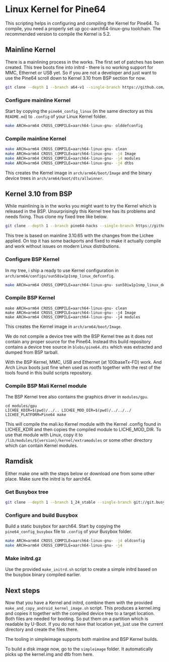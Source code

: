 # Linux Kernel for Pine64

This scripting helps in configuring and compiling the Kernel for Pine64. To
compile, you need a properly set up gcc-aarch64-linux-gnu toolchain. The
recommended version to compile the Kernel is 5.2.

## Mainline Kernel

There is a mainlining process in the works. The first set of patches has been
created. This tree boots fine into initrd - there is no working support for
MMC, Ethernet or USB yet. So if you are not a developer and just want to use
the Pine64 scroll down to Kernel 3.10 from BSP section for now.

```bash
git clone --depth 1 --branch a64-v1 --single-branch https://github.com/apritzel/linux.git linux-a64-v1
```
### Configure mainline Kernel

Start by copying the `pine64_config_linux` (in the same directory as this
`README.md`) to `.config` of your Linux Kernel folder.

```bash
make ARCH=arm64 CROSS_COMPILE=aarch64-linux-gnu- olddefconfig
```

### Compile mainline Kernel

```bash
make ARCH=arm64 CROSS_COMPILE=aarch64-linux-gnu- clean
make ARCH=arm64 CROSS_COMPILE=aarch64-linux-gnu- -j4 Image
make ARCH=arm64 CROSS_COMPILE=aarch64-linux-gnu- -j4 modules
make ARCH=arm64 CROSS_COMPILE=aarch64-linux-gnu- -j4 dtbs
```

This creates the Kernel image in `arch/arm64/boot/Image` and the binary
device trees in `arch/arm64/boot/dts/allwinner`.

## Kernel 3.10 from BSP

While mainlining is in the works you might want to try the Kernel which is
released in the BSP. Unsurprisingly this Kernel tree has its problems and needs
fixing. Thus clone my fixed tree like below.

```bash
git clone --depth 1 --branch pine64-hacks --single-branch https://github.com/longsleep/linux-pine64.git linux-pine64
```

This tree is based on mainline 3.10.65 with the changes from the Lichee
applied. On top it has some backports and fixed to make it actually compile and
work without issues on modern Linux distributions.

### Configure BSP Kernel

In my tree, i ship a ready to use Kernel configuration in `arch/arm64/configs/sun50iw1p1smp_linux_defconfig`.

```bash
make ARCH=arm64 CROSS_COMPILE=aarch64-linux-gnu- sun50iw1p1smp_linux_defconfig
```

### Compile BSP Kernel

```
make ARCH=arm64 CROSS_COMPILE=aarch64-linux-gnu- clean
make ARCH=arm64 CROSS_COMPILE=aarch64-linux-gnu- -j4 Image
make ARCH=arm64 CROSS_COMPILE=aarch64-linux-gnu- -j4 modules
```

This creates the Kernel image in `arch/arm64/boot/Image`.

We do not compile a device tree with the BSP Kernel tree as it does not
contain any proper source for the Pine64. Instead this build repository
contains a device tree source in `blobs/pine64.dts` which was extracted and
dumped from BSP tarball.

With the BSP Kernel, MMC, USB and Ethernet (at 100baseTx-FD) work. And Arch
Linux boots just fine when used as rootfs together with the rest of the tools
found in this build scripts repository.

### Compile BSP Mali Kernel module

The BSP Kernel tree also contains the graphics driver in `modules/gpu`.

```
cd modules/gpu
LICHEE_KDIR=$(pwd)/../.. LICHEE_MOD_DIR=$(pwd)/../../../ LICHEE_PLATFORM=Pine64 make
```

This will compile the mali.ko Kernel module with the Kernel .config found in
LICHEE_KDIR and then copies the compiled module to LICHE_MOD_DIR. To use that
module with Linux, copy it to `/lib/modules/${version}/kernel/extramodules` or
some other directory which can contain Kernel modules.

## Ramdisk

Either make one with the steps below or download one from some other place.
Make sure the initrd is for aarch64.

### Get Busybox tree

```bash
git clone --depth 1 --branch 1_24_stable --single-branch git://git.busybox.net/busybox busybox
```

### Configure and build Busybox

Build a static busybox for aarch64. Start by copying the `pine64_config_busybox`
file to `.config` of your Busybox folder.

```bash
make ARCH=arm64 CROSS_COMPILE=aarch64-linux-gnu- -j4 oldconfig
make ARCH=arm64 CROSS_COMPILE=aarch64-linux-gnu- -j4
```

### Make initrd.gz

Use the provided `make_initrd.sh` script to create a simple initrd based on
the busybox binary compiled earlier.

## Next steps

Now that you have a Kernel and initrd, combine them with the provided
`make_and_copy_android_kernel_image.sh` script. This produces a kernel.img and
copies it together with the compiled device tree to a target location. Both
files are needed for booting. So put them on a partition which is readable by
U-Boot. If you do not have that location yet, just use the current directory
and create the files there.

The tooling in simpleimage supports both mainline and BSP Kernel builds.

To build a disk image now, go to the `simpleimage` folder. It automatically
picks up the kernel.img and dtb from here.
